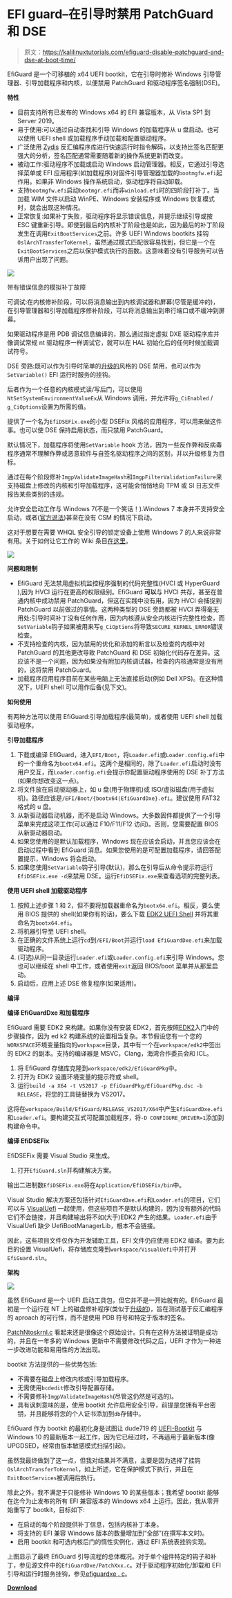 # EFI guard–在引导时禁用 PatchGuard 和 DSE

> 原文：<https://kalilinuxtutorials.com/efiguard-disable-patchguard-and-dse-at-boot-time/>

EfiGuard 是一个可移植的 x64 UEFI bootkit，它在引导时修补 Windows 引导管理器、引导加载程序和内核，以便禁用 PatchGuard 和驱动程序签名强制(DSE)。

**特性**

*   目前支持所有已发布的 Windows x64 的 EFI 兼容版本，从 Vista SP1 到 Server 2019。
*   易于使用:可以通过自动查找和引导 Windows 的加载程序从 u 盘启动。也可以使用 UEFI shell 或加载程序手动加载和配置驱动程序。
*   广泛使用 [Zydis](https://github.com/zyantific/zydis) 反汇编程序库进行快速运行时指令解码，以支持比签名匹配更强大的分析，签名匹配通常需要随着新的操作系统更新而改变。
*   被动工作:驱动程序不加载或启动 Windows 启动管理器。相反，它通过引导选择菜单或 EFI 应用程序(如加载程序)对固件引导管理器加载的`bootmgfw.efi`起作用。如果非 Windows 操作系统启动，驱动程序将自动卸载。
*   支持`bootmgfw.efi`启动`bootmgr.efi`而非`winload.efi`时的四阶段打补丁。当加载 WIM 文件以启动 WinPE、Windows 安装程序或 Windows 恢复模式时，就会出现这种情况。
*   正常恢复:如果补丁失败，驱动程序将显示错误信息，并提示继续引导或按 ESC 键重新引导。即使到最后的内核补丁阶段也是如此，因为最后的补丁阶段发生在调用`ExitBootServices`之前。许多 UEFI Windows bootkits 挂钩`OslArchTransferToKernel`，虽然通过模式匹配很容易找到，但它是一个在`ExitBootServices`之后以保护模式执行的函数。这意味着没有引导服务可以告诉用户出现了问题。

![](img//56e933b17edff3f6bcffba98a12163c3.png)

带有错误信息的模拟补丁故障

可调试:在内核修补阶段，可以将消息输出到内核调试器和屏幕(尽管是缓冲的)，在引导管理器和引导加载程序修补阶段，可以将消息输出到串行端口或不缓冲到屏幕。

如果驱动程序是用 PDB 调试信息编译的，那么通过指定虚拟 DXE 驱动程序库并像调试常规 nt 驱动程序一样调试它，就可以在 HAL 初始化后的任何时候加载调试符号。

DSE 旁路:既可以作为引导时简单的[升级的](https://github.com/hfiref0x/UPGDSED)风格的 DSE 禁用，也可以作为`SetVariable()` EFI 运行时服务的挂钩。

后者作为一个任意的内核模式读/写后门，可以使用`NtSetSystemEnvironmentValueEx`从 Windows 调用，并允许将`g_CiEnabled` / `g_CiOptions`设置为所需的值。

提供了一个名为`EfiDSEFix.exe`的小型 DSEFix 风格的应用程序，可以用来做这件事。也可以使 DSE 保持启用状态，而只禁用 PatchGuard。

默认情况下，加载程序将使用`SetVariable` hook 方法，因为一些反作弊和反病毒程序通常不理解作弊或恶意软件与自签名驱动程序之间的区别，并以升级修复为目标。

通过在每个阶段修补`ImgpValidateImageHash`和`ImgpFilterValidationFailure`来支持磁盘上修改的内核和引导加载程序，这可能会悄悄地向 TPM 或 SI 日志文件报告某些类别的违规。

允许安全启动工作与 Windows 7(不是一个笑话！).Windows 7 本身并不支持安全启动，或者([官方说法](https://msdn.microsoft.com/en-us/ie/dn938339(v=vs.60)))甚至在没有 CSM 的情况下启动。

这对于想要在需要 WHQL 安全引导的锁定设备上使用 Windows 7 的人来说非常有用。关于如何让它工作的 Wiki 条目[在这里](https://github.com/Mattiwatti/EfiGuard/wiki/Secure-boot-on-Windows-7)。

![](img//b1f7b3b916abf3bf3a169175408a55d9.png)

**问题和限制**

*   EfiGuard 无法禁用虚拟机监控程序强制的代码完整性(HVCI 或 HyperGuard ),因为 HVCI 运行在更高的权限级别。EfiGuard **可以**与 HVCI 共存，甚至在普通内核中成功禁用 PatchGuard，但这在实践中没有用，因为 HVCI 会捕捉到 PatchGuard 以前做过的事情。这两种类型的 DSE 旁路都被 HVCI 弄得毫无用处:引导时间补丁没有任何作用，因为内核遵从安全内核进行完整性检查，而`SetVariable`钩子如果被用来写`g_CiOptions`将导致`SECURE_KERNEL_ERROR`错误检查。
*   不支持检查的内核，因为禁用的优化和添加的断言以及检查的内核中对 PatchGuard 的其他更改导致 PatchGuard 和 DSE 初始化代码存在差异。这应该不是一个问题，因为如果没有附加内核调试器，检查的内核通常是没有用的，这将禁用 PatchGuard。
*   加载程序应用程序目前在某些电脑上无法直接启动(例如 Dell XPS)。在这种情况下，UEFI shell 可以用作后备(见下文)。

**如何使用**

有两种方法可以使用 EfiGuard:引导加载程序(最简单)，或者使用 UEFI shell 加载驱动程序。

**引导加载程序**

1.  下载或编译 EfiGuard，进入`EFI/Boot`，将`Loader.efi`或`Loader.config.efi`中的一个重命名为`bootx64.efi`。这两个是相同的，除了`Loader.efi`启动时没有用户交互，而`Loader.config.efi`会提示你配置驱动程序使用的 DSE 补丁方法(如果你想改变这一点)。
2.  将文件放在启动驱动器上，如 u 盘(用于物理机)或 ISO/虚拟磁盘(用于虚拟机)。路径应该是`/EFI/Boot/{bootx64|EfiGuardDxe}.efi`。建议使用 FAT32 格式的 u 盘。
3.  从新驱动器启动机器，而不是启动 Windows。大多数固件都提供了一个引导菜单来完成这项工作(可以通过 F10/F11/F12 访问)。否则，您需要配置 BIOS 从新驱动器启动。
4.  如果您使用的是默认加载程序，Windows 现在应该会启动，并且您应该会在启动过程中看到 EfiGuard 消息。如果您使用的是可配置加载程序，请回答配置提示，Windows 将会启动。
5.  如果您使用`SetVariable`钩子引导(默认)，那么在引导后从命令提示符运行`EfiDSEFix.exe -d`来禁用 DSE。运行`EfiDSEFix.exe`来查看选项的完整列表。

**使用 UEFI shell 加载驱动程序**

1.  按照上述步骤 1 和 2，但不要将加载器重命名为`bootx64.efi`。相反，要么使用 BIOS 提供的 shell(如果你有的话)，要么下载 [EDK2 UEFI Shell](https://github.com/tianocore/edk2/blob/master/ShellBinPkg/UefiShell/X64/Shell.efi?raw=true) 并将其重命名为`bootx64.efi`。
2.  将机器引导至 UEFI shell。
3.  在正确的文件系统上运行`cd`到`/EFI/Boot`并运行`load EfiGuardDxe.efi`来加载驱动程序。
4.  (可选)从同一目录运行`Loader.efi`或`Loader.config.efi`来引导 Windows。您也可以继续在 shell 中工作，或者使用`exit`返回 BIOS/boot 菜单并从那里启动。
5.  启动后，应用上述 DSE 修复程序(如果适用)。

**编译**

**编译 EfiGuardDxe 和加载程序**

EfiGuard 需要 EDK2 来构建。如果你没有安装 EDK2，首先按照[EDK2](https://github.com/tianocore/tianocore.github.io/wiki/Getting-Started-with-EDK-II)入门中的步骤操作，因为 ed k2 构建系统的设置相当复杂。本节假设您有一个您的`WORKSPACE`环境变量指向的`workspace`目录，其中有一个在`workspace/edk2`中签出的 EDK2 的副本。支持的编译器是 MSVC，Clang，海湾合作委员会和 ICL。

1.  将 EfiGuard 存储库克隆到`workspace/edk2/EfiGuardPkg`中。
2.  打开为 EDK2 设置环境变量的提示符或 shell。
3.  运行`build -a X64 -t VS2017 -p EfiGuardPkg/EfiGuardPkg.dsc -b RELEASE`，将您的工具链替换为 VS2017。

这将在`workspace/Build/EfiGuard/RELEASE_VS2017/X64`中产生`EfiGuardDxe.efi`和`Loader.efi`。要构建交互式可配置加载程序，将`-D CONFIGURE_DRIVER=1`添加到构建命令中。

**编译 EfiDSEFix**

EfiDSEFix 需要 Visual Studio 来生成。

1.  打开`EfiGuard.sln`并构建解决方案。

输出二进制数`EfiDSEFix.exe`将在`Application/EfiDSEFix/bin`中。

Visual Studio 解决方案还包括针对`EfiGuardDxe.efi`和`Loader.efi`的项目，它们可以与 [VisualUefi](https://github.com/ionescu007/VisualUefi) 一起使用，但这些项目不是默认构建的，因为没有额外的代码它们不会链接，并且构建输出将不如(大于)EDK2 产生的结果。`Loader.efi`由于 VisualUefi 缺少 UefiBootManagerLib，根本不会链接。

因此，这些项目文件仅作为开发辅助工具，EFI 文件仍应使用 EDK2 编译。要为此目的设置 VisualUefi，将存储库克隆到`workspace/VisualUefi`中并打开`EfiGuard.sln`。

**架构**

![](img//f10cf831a7ac1e2645e6143fe16b8a56.png)

虽然 EfiGuard 是一个 UEFI 启动工具包，但它并不是一开始就有的。EfiGuard 最初是一个运行在 NT 上的磁盘修补程序(类似于[升级的](https://github.com/hfiref0x/UPGDSED))，旨在测试基于反汇编程序的 aproach 的可行性，而不是使用 PDB 符号和特定于版本的签名。

[PatchNtoskrnl.c](https://github.com/Mattiwatti/EfiGuard/blob/master/EfiGuardDxe/PatchNtoskrnl.c) 看起来还是很像这个原始设计。只有在这种方法被证明是成功的，并且在一年多的 Windows 更新中不需要修改代码之后，UEFI 才作为一种进一步改进功能和易用性的方法出现。

bootkit 方法提供的一些优势包括:

*   不需要在磁盘上修改内核或引导加载程序。
*   无需使用`bcdedit`修改引导配置存储。
*   不需要修补`ImgpValidateImageHash`(尽管这仍然是可选的)。
*   具有讽刺意味的是，使用 bootkit 允许启用安全引导，前提是您拥有平台密钥，并且能够将您的个人证书添加到`db`存储中。

EfiGuard 作为 bootkit 的最初化身是试图让 dude719 的 [UEFI-Bootkit](https://github.com/ajkhoury/UEFI-Bootkit) 与 Windows 10 的最新版本一起工作，因为它已经过时，不再适用于最新版本(像 UPGDSED，经常由版本敏感模式扫描引起)。

虽然我最终做到了这一点，但我对结果并不满意，主要是因为选择了挂钩`OslArchTransferToKernel`，如上所述，它在保护模式下执行，并且在`ExitBootServices`被调用后执行。

除此之外，我不满足于只能修补 Windows 10 的某些版本；我希望 bootkit 能够在迄今为止发布的所有 EFI 兼容版本的 Windows x64 上运行。因此，我从零开始重写了 bootkit，目标如下:

*   在启动的每个阶段提供补丁信息，包括内核补丁本身。
*   将支持的 EFI 兼容 Windows 版本的数量增加到“全部”(在撰写本文时)。
*   启用 bootkit 和可选内核后门的惰性实例化，通过 EFI 系统表挂钩实现。

上图显示了最终 EfiGuard 引导流程的总体概况。对于单个组件特定的钩子和补丁，参见源文件中的`EfiGuardDxe/PatchXxx.c`。对于驱动程序初始化/卸载和 EFI 引导和运行时服务挂钩，参见[efiguardxe . c](https://github.com/Mattiwatti/EfiGuard/blob/master/EfiGuardDxe/EfiGuardDxe.c)。

[**Download**](https://github.com/Mattiwatti/EfiGuard)